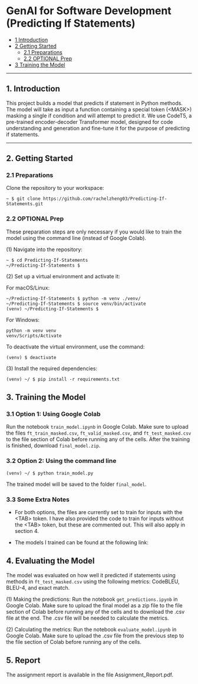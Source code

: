 # GenAI for Software Development (Predicting If Statements)

* [1 Introduction](#1-introduction)  
* [2 Getting Started](#2-getting-started)  
  * [2.1 Preparations](#21-preparations)  
  * [2.2 OPTIONAL Prep]()  
* [3 Training the Model]() 

---

## **1. Introduction** 
This project builds a model that predicts if
statement in Python methods. The model will take as input a function containing a special token (\<MASK\>) masking a single if condition and will attempt to predict it. We use CodeT5, a pre-trained encoder-decoder Transformer model, designed for code understanding and generation and fine-tune it for the purpose of predicting if statements.

---

## **2. Getting Started**  

### **2.1 Preparations** 
Clone the repository to your workspace:  
```shell
~ $ git clone https://github.com/rachelzheng03/Predicting-If-Statements.git
```

### **2.2 OPTIONAL Prep**

These preparation steps are only necessary if you would like to train the model using the command line (instead of Google Colab).

(1) Navigate into the repository:
```
~ $ cd Predicting-If-Statements
~/Predicting-If-Statements $
```

(2) Set up a virtual environment and activate it:

For macOS/Linux:
```
~/Predicting-If-Statements $ python -m venv ./venv/
~/Predicting-If-Statements $ source venv/bin/activate
(venv) ~/Predicting-If-Statements $ 
```

For Windows:
```
python -m venv venv
venv/Scripts/Activate
```

To deactivate the virtual environment, use the command:
```
(venv) $ deactivate
```
(3) Install the required dependencies:

```
(venv) ~/ $ pip install -r requirements.txt
```

## **3. Training the Model**

### **3.1 Option 1: Using Google Colab**

Run the notebook `train_model.ipynb` in Google Colab. Make sure to upload the files `ft_train_masked.csv`, `ft_valid_masked.csv`, and `ft_test_masked.csv` to the file section of Colab before running any of the cells. After the training is finished, download `final_model.zip`.

### **3.2 Option 2: Using the command line**
```
(venv) ~/ $ python train_model.py
```
The trained model will be saved to the folder `final_model`.

### **3.3 Some Extra Notes**

* For both options, the files are currently set to train for inputs with the \<TAB\> token. I have also provided the code to train for inputs without the \<TAB\> token, but these are commented out. This will also apply in section 4.

* The models I trained can be found at the following link: 

## **4. Evaluating the Model**
The model was evaluated on how well it predicted if statements using methods in `ft_test_masked.csv` using the following metrics: CodeBLEU, BLEU-4, and exact match.

(1) Making the predictions:
Run the notebook `get_predictions.ipynb` in Google Colab. Make sure to upload the final model as a zip file to the file section of Colab before running any of the cells and to download the .csv file at the end. The .csv file will be needed to calculate the metrics.

(2) Calculating the metrics:
Run the notebook `evaluate_model.ipynb` in Google Colab. Make sure to upload the .csv file from the previous step to the file section of Colab before running any of the cells.

## **5. Report**
The assignment report is available in the file Assignment_Report.pdf.

